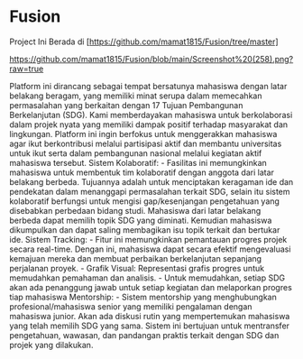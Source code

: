 # Fusion
Project Ini Berada di [https://github.com/mamat1815/Fusion/tree/master]

https://github.com/mamat1815/Fusion/blob/main/Screenshot%20(258).png?raw=true

Platform ini dirancang sebagai tempat bersatunya mahasiswa dengan latar belakang beragam, yang memiliki minat serupa dalam memecahkan permasalahan yang berkaitan dengan 17 Tujuan Pembangunan Berkelanjutan (SDG). Kami memberdayakan mahasiswa untuk berkolaborasi dalam projek nyata yang memiliki dampak positif terhadap masyarakat dan lingkungan. Platform ini ingin berfokus untuk menggerakkan mahasiswa agar ikut berkontribusi melalui partisipasi aktif dan membantu universitas untuk ikut serta dalam pembangunan nasional melalui kegiatan aktif mahasiswa tersebut. Sistem Kolaboratif: - Fasilitas ini memungkinkan mahasiswa untuk membentuk tim kolaboratif dengan anggota dari latar belakang berbeda. Tujuannya adalah untuk menciptakan keragaman ide dan pendekatan dalam menanggapi permasalahan terkait SDG, selain itu sistem kolaboratif berfungsi untuk mengisi gap/kesenjangan pengetahuan yang disebabkan perbedaan bidang studi. Mahasiswa dari latar belakang berbeda dapat memilih topik SDG yang diminati. Kemudian mahasiswa dikumpulkan dan dapat saling membagikan isu topik terkait dan bertukar ide. Sistem Tracking: - Fitur ini memungkinkan pemantauan progres projek secara real-time. Dengan ini, mahasiswa dapat secara efektif mengevaluasi kemajuan mereka dan membuat perbaikan berkelanjutan sepanjang perjalanan proyek. - Grafik Visual: Representasi grafis progres untuk memudahkan pemahaman dan analisis. - Untuk memudahkan, setiap SDG akan ada penanggung jawab untuk setiap kegiatan dan melaporkan progres tiap mahasiswa Mentorship: - Sistem mentorship yang menghubungkan profesional/mahasiswa senior yang memiliki pengalaman dengan mahasiswa junior. Akan ada diskusi rutin yang mempertemukan mahasiswa yang telah memilih SDG yang sama. Sistem ini bertujuan untuk mentransfer pengetahuan, wawasan, dan pandangan praktis terkait dengan SDG dan projek yang dilakukan.
